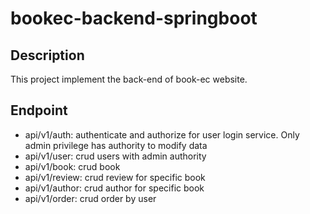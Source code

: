 # bookec-backend-springboot

## Description
This project implement the back-end of book-ec website.

## Endpoint
- api/v1/auth: authenticate and authorize for user login service. Only admin privilege has authority to modify data
- api/v1/user: crud users with admin authority
- api/v1/book: crud book
- api/v1/review: crud review for specific book
- api/v1/author: crud author for specific book
- api/v1/order: crud order by user
